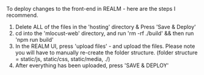 To deploy changes to the front-end in REALM - here are the steps I recommend.

1. Delete ALL of the files in the 'hosting' directory & Press 'Save & Deploy'
2. cd into the 'mlocust-web' directory, and run 'rm -rf ./build' && then run 'npm run build'
3. In the REALM UI, press 'upload files' - and upload the files. Please note you will have to manually re-create the folder structure.
(folder structure = static/js, static/css, static/media, ./)
4. After everything has been uploaded, press 'SAVE & DEPLOY'
